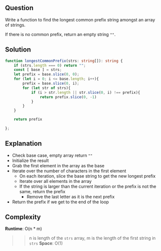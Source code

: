 ## Question
Write a function to find the longest common prefix string amongst an array of strings.

If there is no common prefix, return an empty string `""`.

## Solution
```typescript
function longestCommonPrefix(strs: string[]): string {
    if (strs.length === 0) return "";
    const [ base ] = strs;
    let prefix = base.slice(0, 0);
    for (let i = 0; i <= base.length; i++){
        prefix = base.slice(0, i);
        for (let str of strs){
            if (i > str.length || str.slice(0, i) !== prefix){
                return prefix.slice(0, -1)
            }    
        }
    }

    return prefix
    
};
```

## Explanation
- Check base case, empty array return `""`
- Initialize the result
- Grab the first element in the array as the base
- Iterate over the number of characters in the first element
    * On each iteration, slice the base string to get the new longest prefix
    * Iterate over all elements in the array
    * If the string is larger than the current iteration or the prefix is not the same, return the prefix
        + Remove the last letter as it is the next prefix
- Return the prefix if we get to the end of the loop

## Complexity
**Runtime**: O(n * m) <br />
>> n is length of the `strs` array, m is the length of the first string in `strs`
**Space**: O(1)